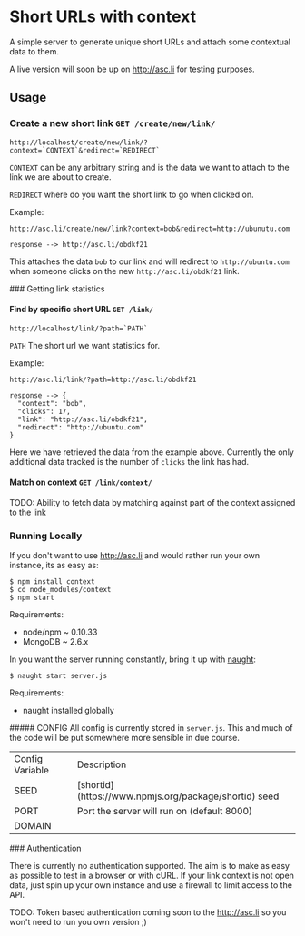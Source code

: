 # Short URLs with context
A simple server to generate unique short URLs and attach some contextual data to them.

A live version will soon be up on http://asc.li for testing purposes.


## Usage

### Create a new short link `GET /create/new/link/`

    http://localhost/create/new/link/?context=`CONTEXT`&redirect=`REDIRECT`

`CONTEXT` can be any arbitrary string and is the data we want to attach to the link we are about to create.

`REDIRECT` where do you want the short link to go when clicked on.


Example:

    http://asc.li/create/new/link?context=bob&redirect=http://ubunutu.com

    response --> http://asc.li/obdkf21

This attaches the data `bob` to our link and will redirect to `http://ubuntu.com` when someone clicks on the new `http://asc.li/obdkf21` link.

### Getting link statistics

#### Find by specific short URL `GET /link/`

    http://localhost/link/?path=`PATH`

`PATH` The short url we want statistics for.

Example:

    http://asc.li/link/?path=http://asc.li/obdkf21

    response --> {
      "context": "bob",
      "clicks": 17,
      "link": "http://asc.li/obdkf21",
      "redirect": "http://ubuntu.com"
    }

Here we have retrieved the data from the example above. Currently the only additional data tracked is the number of `clicks` the link has had.

#### Match on context `GET /link/context/`
TODO: Ability to fetch data by matching against part of the context assigned to the link

### Running Locally
If you don't want to use http://asc.li and would rather run your own instance, its as easy as:

    $ npm install context
    $ cd node_modules/context
    $ npm start

Requirements:
- node/npm ~ 0.10.33
- MongoDB ~ 2.6.x

In you want the server running constantly, bring it up with [naught](https://www.npmjs.org/package/naught):

    $ naught start server.js

Requirements:
- naught installed globally

##### CONFIG
All config is currently stored in `server.js`. This and much of the code will be put somewhere more sensible in due course.

<table>
  <tr>
    <td>Config Variable</td><td>Description</td>
  </tr>
  <tr>
    <td>SEED</td><td>[shortid](https://www.npmjs.org/package/shortid) seed </td>
  </tr>
  <tr>
    <td>PORT</td><td>Port the server will run on (default 8000)</td>
  </tr>
  <tr>
    <td>DOMAIN</td><td></td>
  </tr>
</table>

### Authentication

There is currently no authentication supported. The aim is to make as easy as possible to test in a browser or with cURL. If your link context is not open data, just spin up your own instance and use a firewall to limit access to the API.

TODO: Token based authentication coming soon to the http://asc.li so you won't need to run you own version ;)

